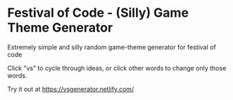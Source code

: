 # Festival of Code - (Silly) Game Theme Generator

Extremely simple and silly random game-theme generator for festival of code

Click "vs" to cycle through ideas, or click other words to change only those words.

Try it out at 
https://vsgenerator.netlify.com/
